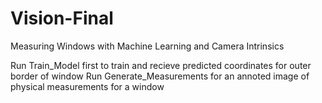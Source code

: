 # Vision-Final
Measuring Windows with Machine Learning and Camera Intrinsics

Run Train_Model first to train and recieve predicted coordinates for outer border of window
Run Generate_Measurements for an annoted image of physical measurements for a window
